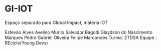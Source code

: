# GI-IOT
Espaço separado para Global Impact, máteria IOT

Estevão Alves Avelino 
Murilo Salvador Bagodi
Glaydson do Nascimento Marques
Pedro Gabriel Oliveira
Felipe Marcondes
Turma: 2TDSA
Equipe : REcicle(Young Devs)

